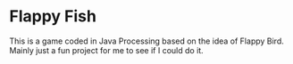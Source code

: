 # Flappy Fish

This is a game coded in Java Processing based on the idea of Flappy Bird. Mainly just a fun project for me to see if I could do it.
